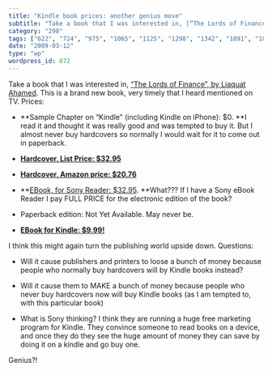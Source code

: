 ```yaml
---
title: "Kindle book prices: another genius move"
subtitle: "Take a book that I was interested in, [“The Lords of Finance”, by Liaquat Ahamed](http://www.amazon...."
category: "298"
tags: ["622", "724", "975", "1065", "1125", "1298", "1342", "1891", "1892"]
date: "2009-03-12"
type: "wp"
wordpress_id: 872
---
```

Take a book that I was interested in, [“The Lords of Finance”, by Liaquat Ahamed](http://www.amazon.com/Lords-Finance-Bankers-Broke-World/dp/159420182X/ref=sr_oe_1_1?ie=UTF8&s=digital-text&qid=1236871289&sr=1-1). This is a brand new book, very timely that I heard mentioned on TV.
Prices:

- **Sample Chapter on “Kindle” (including Kindle on iPhone): $0. **I read it and thought it was really good and was tempted to buy it. But I almost never buy hardcovers so normally I would wait for it to come out in paperback.

- [**Hardcover, List Price: $32.95**](http://www.amazon.com/Lords-Finance-Bankers-Broke-World/dp/159420182X/ref=sr_oe_1_1?ie=UTF8&s=digital-text&qid=1236871289&sr=1-1)

- [**Hardcover, Amazon price: $20.76**](http://www.amazon.com/Lords-Finance-Bankers-Broke-World/dp/159420182X/ref=sr_oe_1_1?ie=UTF8&s=digital-text&qid=1236871289&sr=1-1)

- **[EBook, for Sony Reader: $32.95](http://www.ebooks.com/ebooks/book_display.asp?IID=411896). **What??? If I have a Sony eBook Reader I pay FULL PRICE for the electronic edition of the book?

- Paperback edition: Not Yet Available. May never be.

- **[EBook for Kindle: $9.99!](http://www.amazon.com/Lords-of-Finance/dp/B001QIGZEK/ref=ed_oe_k)**

I think this might again turn the publishing world upside down. Questions:

- Will it cause publishers and printers to loose a bunch of money because people who normally buy hardcovers will by Kindle books instead?

- Will it cause them to MAKE a bunch of money because people who never buy hardcovers now will buy Kindle books (as I am tempted to, with this particular book)

- What is Sony thinking? I think they are running a huge free marketing program for Kindle. They convince someone to read books on a device, and once they do they see the huge amount of money they can save by doing it on a kindle and go buy one.

Genius?!
